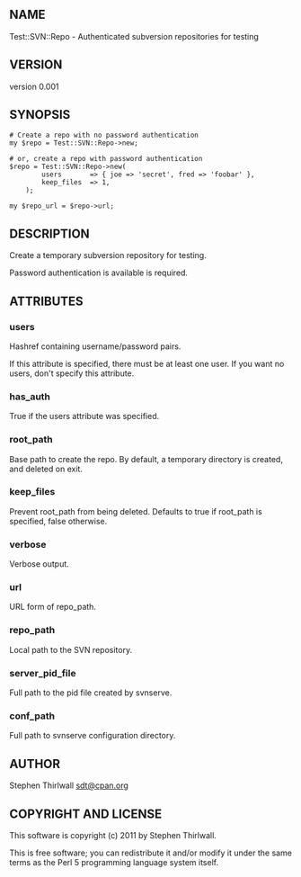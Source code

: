 ## NAME

Test::SVN::Repo - Authenticated subversion repositories for testing

## VERSION

version 0.001

## SYNOPSIS

    # Create a repo with no password authentication
    my $repo = Test::SVN::Repo->new;

    # or, create a repo with password authentication
    $repo = Test::SVN::Repo->new(
            users       => { joe => 'secret', fred => 'foobar' },
            keep_files  => 1,
        );

    my $repo_url = $repo->url;

## DESCRIPTION

Create a temporary subversion repository for testing.

Password authentication is available is required.

## ATTRIBUTES

### users

Hashref containing username/password pairs.

If this attribute is specified, there must be at least one user.
If you want no users, don't specify this attribute.

### has_auth

True if the users attribute was specified.

### root_path

Base path to create the repo. By default, a temporary directory is created,
and deleted on exit.

### keep_files

Prevent root_path from being deleted.
Defaults to true if root_path is specified, false otherwise.

### verbose

Verbose output.

### url

URL form of repo_path.

### repo_path

Local path to the SVN repository.

### server_pid_file

Full path to the pid file created by svnserve.

### conf_path

Full path to svnserve configuration directory.

## AUTHOR

Stephen Thirlwall <sdt@cpan.org>

## COPYRIGHT AND LICENSE

This software is copyright (c) 2011 by Stephen Thirlwall.

This is free software; you can redistribute it and/or modify it under
the same terms as the Perl 5 programming language system itself.
